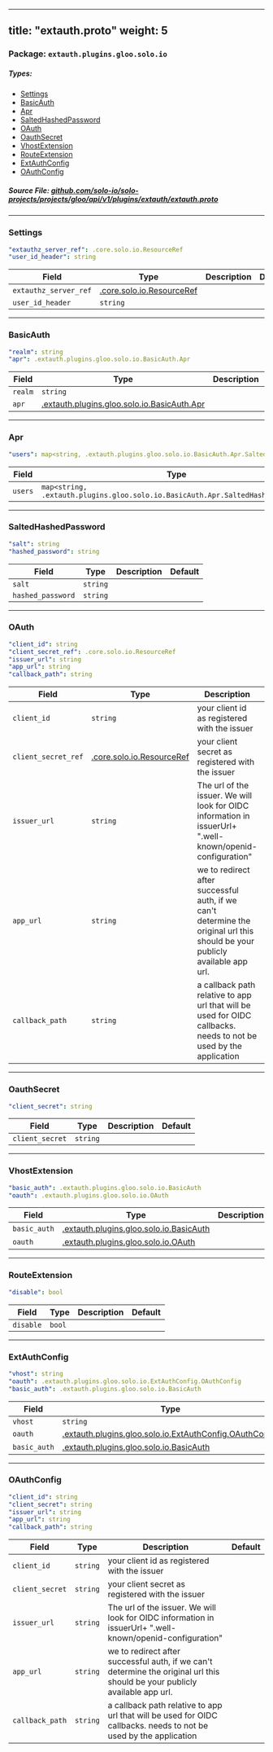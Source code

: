 
---
title: "extauth.proto"
weight: 5
---

<!-- Code generated by solo-kit. DO NOT EDIT. -->


### Package: `extauth.plugins.gloo.solo.io` 
##### Types:


- [Settings](#Settings)
- [BasicAuth](#BasicAuth)
- [Apr](#Apr)
- [SaltedHashedPassword](#SaltedHashedPassword)
- [OAuth](#OAuth)
- [OauthSecret](#OauthSecret)
- [VhostExtension](#VhostExtension)
- [RouteExtension](#RouteExtension)
- [ExtAuthConfig](#ExtAuthConfig)
- [OAuthConfig](#OAuthConfig)
  



##### Source File: [github.com/solo-io/solo-projects/projects/gloo/api/v1/plugins/extauth/extauth.proto](https://github.com/solo-io/solo-projects/blob/master/projects/gloo/api/v1/plugins/extauth/extauth.proto)





---
### <a name="Settings">Settings</a>



```yaml
"extauthz_server_ref": .core.solo.io.ResourceRef
"user_id_header": string

```

| Field | Type | Description | Default |
| ----- | ---- | ----------- |----------- | 
| `extauthz_server_ref` | [.core.solo.io.ResourceRef](../../../../../../../../solo-kit/api/v1/ref.proto.sk#ResourceRef) |  |  |
| `user_id_header` | `string` |  |  |




---
### <a name="BasicAuth">BasicAuth</a>



```yaml
"realm": string
"apr": .extauth.plugins.gloo.solo.io.BasicAuth.Apr

```

| Field | Type | Description | Default |
| ----- | ---- | ----------- |----------- | 
| `realm` | `string` |  |  |
| `apr` | [.extauth.plugins.gloo.solo.io.BasicAuth.Apr](../extauth.proto.sk#Apr) |  |  |




---
### <a name="Apr">Apr</a>



```yaml
"users": map<string, .extauth.plugins.gloo.solo.io.BasicAuth.Apr.SaltedHashedPassword>

```

| Field | Type | Description | Default |
| ----- | ---- | ----------- |----------- | 
| `users` | `map<string, .extauth.plugins.gloo.solo.io.BasicAuth.Apr.SaltedHashedPassword>` |  |  |




---
### <a name="SaltedHashedPassword">SaltedHashedPassword</a>



```yaml
"salt": string
"hashed_password": string

```

| Field | Type | Description | Default |
| ----- | ---- | ----------- |----------- | 
| `salt` | `string` |  |  |
| `hashed_password` | `string` |  |  |




---
### <a name="OAuth">OAuth</a>



```yaml
"client_id": string
"client_secret_ref": .core.solo.io.ResourceRef
"issuer_url": string
"app_url": string
"callback_path": string

```

| Field | Type | Description | Default |
| ----- | ---- | ----------- |----------- | 
| `client_id` | `string` | your client id as registered with the issuer |  |
| `client_secret_ref` | [.core.solo.io.ResourceRef](../../../../../../../../solo-kit/api/v1/ref.proto.sk#ResourceRef) | your client secret as registered with the issuer |  |
| `issuer_url` | `string` | The url of the issuer. We will look for OIDC information in issuerUrl+ ".well-known/openid-configuration" |  |
| `app_url` | `string` | we to redirect after successful auth, if we can't determine the original url this should be your publicly available app url. |  |
| `callback_path` | `string` | a callback path relative to app url that will be used for OIDC callbacks. needs to not be used by the application |  |




---
### <a name="OauthSecret">OauthSecret</a>



```yaml
"client_secret": string

```

| Field | Type | Description | Default |
| ----- | ---- | ----------- |----------- | 
| `client_secret` | `string` |  |  |




---
### <a name="VhostExtension">VhostExtension</a>



```yaml
"basic_auth": .extauth.plugins.gloo.solo.io.BasicAuth
"oauth": .extauth.plugins.gloo.solo.io.OAuth

```

| Field | Type | Description | Default |
| ----- | ---- | ----------- |----------- | 
| `basic_auth` | [.extauth.plugins.gloo.solo.io.BasicAuth](../extauth.proto.sk#BasicAuth) |  |  |
| `oauth` | [.extauth.plugins.gloo.solo.io.OAuth](../extauth.proto.sk#OAuth) |  |  |




---
### <a name="RouteExtension">RouteExtension</a>



```yaml
"disable": bool

```

| Field | Type | Description | Default |
| ----- | ---- | ----------- |----------- | 
| `disable` | `bool` |  |  |




---
### <a name="ExtAuthConfig">ExtAuthConfig</a>

 


```yaml
"vhost": string
"oauth": .extauth.plugins.gloo.solo.io.ExtAuthConfig.OAuthConfig
"basic_auth": .extauth.plugins.gloo.solo.io.BasicAuth

```

| Field | Type | Description | Default |
| ----- | ---- | ----------- |----------- | 
| `vhost` | `string` |  |  |
| `oauth` | [.extauth.plugins.gloo.solo.io.ExtAuthConfig.OAuthConfig](../extauth.proto.sk#OAuthConfig) |  |  |
| `basic_auth` | [.extauth.plugins.gloo.solo.io.BasicAuth](../extauth.proto.sk#BasicAuth) |  |  |




---
### <a name="OAuthConfig">OAuthConfig</a>



```yaml
"client_id": string
"client_secret": string
"issuer_url": string
"app_url": string
"callback_path": string

```

| Field | Type | Description | Default |
| ----- | ---- | ----------- |----------- | 
| `client_id` | `string` | your client id as registered with the issuer |  |
| `client_secret` | `string` | your client secret as registered with the issuer |  |
| `issuer_url` | `string` | The url of the issuer. We will look for OIDC information in issuerUrl+ ".well-known/openid-configuration" |  |
| `app_url` | `string` | we to redirect after successful auth, if we can't determine the original url this should be your publicly available app url. |  |
| `callback_path` | `string` | a callback path relative to app url that will be used for OIDC callbacks. needs to not be used by the application |  |





<!-- Start of HubSpot Embed Code -->
<script type="text/javascript" id="hs-script-loader" async defer src="//js.hs-scripts.com/5130874.js"></script>
<!-- End of HubSpot Embed Code -->
